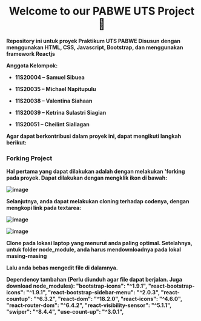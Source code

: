 <h1 align="center"><strong>Welcome to our PABWE UTS Project 👋<strong></h1>
  
  
Repository ini untuk proyek Praktikum UTS PABWE
Disusun dengan menggunakan HTML, CSS, Javascript, Bootstrap, dan menggunakan framework Reactjs
  
 <p align="left">Anggota Kelompok:</p>
  
- 11S20004 – Samuel Sibuea 

- 11S20035 – Michael Napitupulu

- 11S20038 – Valentina Siahaan

- 11S20039 – Ketrina Sulastri Siagian
  
- 11S20051 – Cheilint Siallagan

Agar dapat berkontribusi dalam proyek ini, dapat mengikuti langkah berikut:

<h3 align = "left"> Forking Project </h3>
Hal pertama yang dapat dilakukan adalah dengan melakukan 'forking pada proyek. Dapat dilakukan dengan mengklik ikon di bawah:

![image](https://user-images.githubusercontent.com/87352987/194809479-07543168-5a11-4aef-97af-f1cd07e2a574.png)

Selanjutnya, anda dapat melakukan cloning terhadap codenya, dengan mengkopi link pada textarea:
  
![image](https://user-images.githubusercontent.com/87352987/194809573-7c558454-8f0a-4bf7-8a59-8806d1b6172a.png)

![image](https://user-images.githubusercontent.com/87352987/194809685-a8c540d0-d5c7-48a0-8011-b98f8ff60f76.png)

Clone pada lokasi laptop yang menurut anda paling optimal.
Setelahnya, untuk folder node_module, anda harus mendownloadnya pada lokal masing-masing

Lalu anda bebas mengedit file di dalamnya.

Dependency tambahan (Perlu diunduh agar file dapat berjalan. Juga download node_modules):
    	"bootstrap-icons": "^1.9.1",
	"react-bootstrap-icons": "^1.9.1",
    	"react-bootstrap-sidebar-menu": "^2.0.3",
    	"react-countup": "^6.3.2",
    	"react-dom": "^18.2.0",
    	"react-icons": "^4.6.0",
    	"react-router-dom": "^6.4.2",
    	"react-visibility-sensor": "^5.1.1",
    	"swiper": "^8.4.4",
    	"use-count-up": "^3.0.1",

